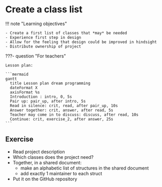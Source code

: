 # Create a class list

!!! note "Learning objectives"

    - Create a first list of classes that *may* be needed
    - Experience first step in design
    - Allow for the feeling that design could be improved in hindsight
    - Distribute ownership of project

???- question "For teachers"

    Lesson plan:

    ```mermaid
    gantt
      title Lesson plan dream programming
      dateFormat X
      axisFormat %s
      Introduction : intro, 0, 5s
      Pair up: pair_up, after intro, 5s
      Read in silence: crit, read, after pair_up, 10s
      Answer together: crit, answer, after read, 5s
      Teacher may come in to discuss: discuss, after read, 10s
      Continue: crit, exercise_2, after answer, 25s
    ```

## Exercise

-   Read project description
-   Which classes does the project need?
-   Together, in a shared document:
    -   make an alphabetic list of structures in the shared document
    -   add exactly 1 maintainer to each struct
-   Put it on the GitHub repository
